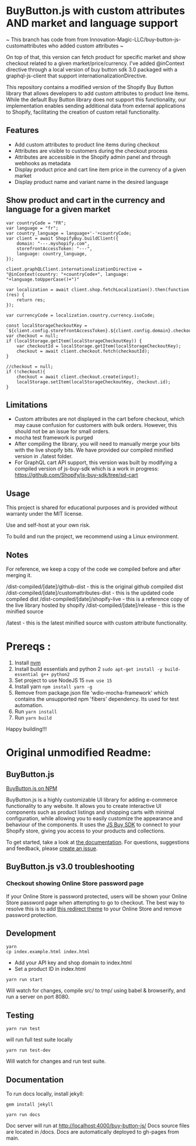 # BuyButton.js with custom attributes AND market and language support

~ This branch has code from from Innovation-Magic-LLC/buy-button-js-customattributes who added custom attributes ~

On top of that, this version can fetch product for specific market and show checkout related to a given market/price/currency.
I've added @inContext directive through a local version of buy button sdk 3.0 packaged with a graphql-js-client that support internationalizationDirective.

This repository contains a modified version of the Shopify Buy Button library that allows developers to add custom attributes to product line items. While the default Buy Button library does not support this functionality, our implementation enables sending additional data from external applications to Shopify, facilitating the creation of custom retail functionality.

## Features

- Add custom attributes to product line items during checkout
- Attributes are visible to customers during the checkout process
- Attributes are accessible in the Shopify admin panel and through webhooks as metadata
- Display product price and cart line item price in the currency of a given market
- Display product name and variant name in the desired language

## Show product and cart in the currency and language for a given market

```
var countryCode = "FR";
var language = "fr";
var country_language = language+'-'+countryCode;
var client = await ShopifyBuy.buildClient({
    domain: "---.myshopify.com",
    storefrontAccessToken: "---",
    language: country_language,
});

client.graphQLClient.internationalizationDirective = "@inContext(country: "+countryCode+", language: "+language.toUpperCase()+")"

var localization = await client.shop.fetchLocalization().then(function (res) {
    return res;
});

var currencyCode = localization.country.currency.isoCode;

const localStorageCheckoutKey = `${client.config.storefrontAccessToken}.${client.config.domain}.checkoutId`;
var checkout = null;
if (localStorage.getItem(localStorageCheckoutKey)) {
    var checkoutId = localStorage.getItem(localStorageCheckoutKey);
    checkout = await client.checkout.fetch(checkoutId);
}

//checkout = null;
if (!checkout){
    checkout = await client.checkout.create(input);
    localStorage.setItem(localStorageCheckoutKey, checkout.id);
}
```

## Limitations

- Custom attributes are not displayed in the cart before checkout, which may cause confusion for customers with bulk orders. However, this should not be an issue for small orders.
- mocha test framework is purged
- After compiling the library, you will need to manually merge your bits with the live shopify bits. We have provided our compiled minified version in ./latest folder.
- For GraphQL cart API support, this version was built by modifying a compiled version of js-buy-sdk which is a work in progress: https://github.com/Shopify/js-buy-sdk/tree/sd-cart

## Usage

This project is shared for educational purposes and is provided without warranty under the MIT license.

Use and self-host at your own risk.

To build and run the project, we recommend using a Linux environment.

## Notes

For reference, we keep a copy of the code we compiled before and after merging it.

/dist-compiled/[date]/github-dist - this is the original github compiled dist
/dist-compiled/[date]/customattributes-dist - this is the updated code compiled dist
/dist-compiled/[date]/shopify-live - this is a reference copy of the live library hosted by shopify
/dist-compiled/[date]/release - this is the minified source

/latest - this is the latest minified source with custom attribute functionality.

# Prereqs :

1. Install [nvm](https://github.com/nvm-sh/nvm)
2. Install build essentials and python 2 `sudo apt-get install -y build-essential g++ python2`
3. Set project to use NodeJS 15 `nvm use 15`
4. Install yarn `npm install yarn -g`
5. Remove from package.json file 'wdio-mocha-framework' which contains the unsupported npm 'fibers' dependency. Its used for test automation.
6. Run `yarn install`
7. Run `yarn build`

Happy building!!!

# Original unmodified Readme:

## BuyButton.js

[BuyButton.js on NPM](https://www.npmjs.com/package/@shopify/buy-button-js)

BuyButton.js is a highly customizable UI library for adding e-commerce functionality to any website. It allows you to create interactive UI components such as product listings and shopping carts with minimal configuration, while allowing you to easily customize the appearance and behaviour of the components.
It uses the [JS Buy SDK](http://shopify.github.io/js-buy-sdk/) to connect to your Shopify store, giving you access to your products and collections.

To get started, take a look at [the documentation](http://shopify.github.io/buy-button-js/).
For questions, suggestions and feedback, please <a href="https://github.com/Shopify/buy-button-js/issues">create an issue</a>.

## BuyButton.js v3.0 troubleshooting

### Checkout showing Online Store password page

If your Online Store is password protected, users will be shown your Online Store password page when attempting to go to checkout. The best way to resolve this is to add [this redirect theme](https://github.com/instantcommerce/shopify-headless-theme) to your Online Store and remove password protection.

## Development

```
yarn
cp index.example.html index.html
```

- Add your API key and shop domain to index.html
- Set a product ID in index.html

```
yarn run start

```

Will watch for changes, compile src/ to tmp/ using babel & browserify, and run a server on port 8080.

## Testing

```
yarn run test
```

will run full test suite locally

```
yarn run test-dev
```

Will watch for changes and run test suite.

## Documentation

To run docs locally, install jekyll:

```
gem install jekyll
```

```
yarn run docs
```

Doc server will run at <http://localhost:4000/buy-button-js/>
Docs source files are located in /docs.
Docs are automatically deployed to gh-pages from main.
